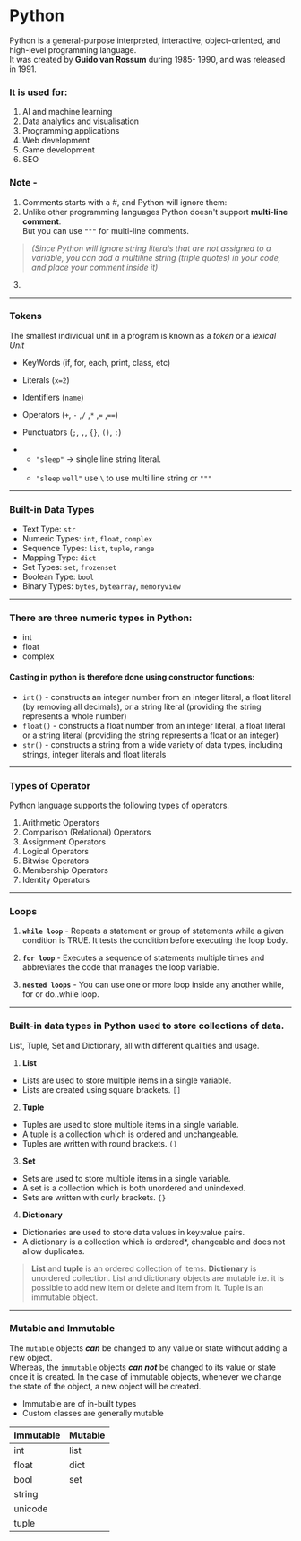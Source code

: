 # Python 
<!-- Que - what is python? who created python? -->
Python is a general-purpose interpreted, interactive, object-oriented, and high-level programming language. <br />
It was created by **Guido van Rossum** during 1985- 1990, and was released in 1991.

<!-- Que - list some usese of python. -->

### It is used for:
1. AI and machine learning 
2. Data analytics and visualisation
3. Programming applications 
4. Web development 
5. Game development 
6. SEO

<!-- Que - Can we use multi-line comments in python? if yes, then how?  -->

### Note - 
1. Comments starts with a #, and Python will ignore them:
2. Unlike other programming languages Python doesn't support **multi-line comment**.  <br />
But you can use `"""` for multi-line comments.
> *(Since Python will ignore string literals that are not assigned to a variable, you can add a multiline string (triple quotes) in your code, and place your comment inside it)*
3. 
___

<!-- Que - What are Tokens? List some Tokens. -->

### Tokens
The smallest individual unit in a program is known as a *token* or a *lexical Unit*

<!-- Que- Define KeyWords with examples -->
- KeyWords (if, for, each, print, class, etc)
<!-- Que- Define Literals with examples -->
- Literals (`x=2`) 
<!-- Que- Define Identifiers with examples -->
- Identifiers (`name`)   
<!-- Que- Define Operators with examples -->
- Operators (`+`, `-` ,`/` ,`*` ,`=` ,`==`)
<!-- Que- Define Punctuators with examples -->
- Punctuators (`;`, `,`, `{}`, `()`, `:`)

+ - `"sleep"` -> single line  string literal.
+ - `"sleep`
`well"` use `\` to use multi line string or `"""`

___

<!-- Que -  What are data types? List some data types with examples -->

### Built-in Data Types

- Text Type:	`str`
- Numeric Types:	`int`, `float`, `complex`
- Sequence Types:	`list`, `tuple`, `range`
- Mapping Type:	`dict`
- Set Types:	`set`, `frozenset`
- Boolean Type:	`bool`
- Binary Types:	`bytes`, `bytearray`, `memoryview`
___

### There are three numeric types in Python:

- int
- float
- complex

#### Casting in python is therefore done using constructor functions:

- `int()` - constructs an integer number from an integer literal, a float literal (by removing all decimals), or a string literal (providing the string represents a whole number)
- `float()` - constructs a float number from an integer literal, a float literal or a string literal (providing the string represents a float or an integer)
- `str()` - constructs a string from a wide variety of data types, including strings, integer literals and float literals
____

### Types of Operator
Python language supports the following types of operators.

1. Arithmetic Operators
2. Comparison (Relational) Operators
3. Assignment Operators
4. Logical Operators
5. Bitwise Operators
6. Membership Operators
7. Identity Operators
___

### Loops

1. **`while loop`** - Repeats a statement or group of statements while a given condition is TRUE. It tests the condition before executing the loop body.

2. **`for loop`** -
Executes a sequence of statements multiple times and abbreviates the code that manages the loop variable.

3. **`nested loops`** -
You can use one or more loop inside any another while, for or do..while loop.

___

### Built-in data types in Python used to store collections of data.
List, Tuple, Set and Dictionary, all with different qualities and usage.

1. **List**
- Lists are used to store multiple items in a single variable.
- Lists are created using square brackets. `[]`

 2. **Tuple**
- Tuples are used to store multiple items in a single variable.
- A tuple is a collection which is ordered and unchangeable.
- Tuples are written with round brackets. `()`

3. **Set**
- Sets are used to store multiple items in a single variable.
- A set is a collection which is both unordered and unindexed.
- Sets are written with curly brackets. `{}`

4. **Dictionary**
- Dictionaries are used to store data values in key:value pairs.
- A dictionary is a collection which is ordered*, changeable and does not allow duplicates.

> **List** and **tuple** is an ordered collection of items. **Dictionary** is unordered collection. List and dictionary objects are mutable i.e. it is possible to add new item or delete and item from it. Tuple is an immutable object.

___

### Mutable and Immutable
The `mutable` objects ***can*** be changed to any value or state without adding a new object. <br >
Whereas, the `immutable` objects ***can not*** be changed to its value or state once it is created. In the case of immutable objects, whenever we change the state of the object, a new object will be created. 
- Immutable are of in-built types
- Custom classes are generally mutable

| Immutable | Mutable |
|  ------   |  ------ | 
|  int      |  list   |
|  float    |  dict | 
|  bool     |  set    |
|  string   |  |
|  unicode  |  |
|  tuple    |  |

